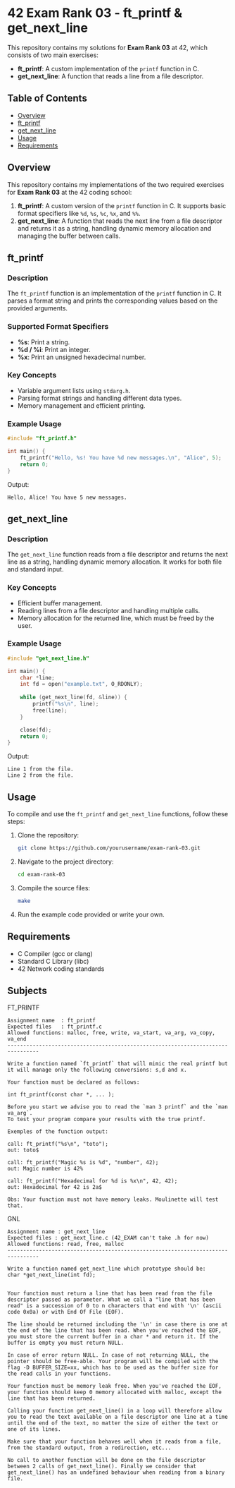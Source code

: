 # 42 Exam Rank 03 - ft_printf & get_next_line

This repository contains my solutions for **Exam Rank 03** at 42, which consists of two main exercises:

- **ft_printf**: A custom implementation of the `printf` function in C.
- **get_next_line**: A function that reads a line from a file descriptor.

## Table of Contents

- [Overview](#overview)
- [ft_printf](#ft_printf)
- [get_next_line](#get_next_line)
- [Usage](#usage)
- [Requirements](#requirements)

## Overview

This repository contains my implementations of the two required exercises for **Exam Rank 03** at the 42 coding school:

1. **ft_printf**: A custom version of the `printf` function in C. It supports basic format specifiers like `%d`, `%s`, `%c`, `%x`, and `%%`.
2. **get_next_line**: A function that reads the next line from a file descriptor and returns it as a string, handling dynamic memory allocation and managing the buffer between calls.

## ft_printf

### Description

The `ft_printf` function is an implementation of the `printf` function in C. It parses a format string and prints the corresponding values based on the provided arguments.

### Supported Format Specifiers

- **%s**: Print a string.
- **%d / %i**: Print an integer.
- **%x**: Print an unsigned hexadecimal number.

### Key Concepts

- Variable argument lists using `stdarg.h`.
- Parsing format strings and handling different data types.
- Memory management and efficient printing.

### Example Usage

```c
#include "ft_printf.h"

int main() {
    ft_printf("Hello, %s! You have %d new messages.\n", "Alice", 5);
    return 0;
}
```

Output:
```
Hello, Alice! You have 5 new messages.
```

## get_next_line

### Description

The `get_next_line` function reads from a file descriptor and returns the next line as a string, handling dynamic memory allocation. It works for both file and standard input.

### Key Concepts

- Efficient buffer management.
- Reading lines from a file descriptor and handling multiple calls.
- Memory allocation for the returned line, which must be freed by the user.

### Example Usage

```c
#include "get_next_line.h"

int main() {
    char *line;
    int fd = open("example.txt", O_RDONLY);
    
    while (get_next_line(fd, &line)) {
        printf("%s\n", line);
        free(line);
    }

    close(fd);
    return 0;
}
```

Output:
```
Line 1 from the file.
Line 2 from the file.
```

## Usage

To compile and use the `ft_printf` and `get_next_line` functions, follow these steps:

1. Clone the repository:
   ```bash
   git clone https://github.com/yourusername/exam-rank-03.git
   ```

2. Navigate to the project directory:
   ```bash
   cd exam-rank-03
   ```

3. Compile the source files:
   ```bash
   make
   ```

4. Run the example code provided or write your own.

## Requirements

- C Compiler (gcc or clang)
- Standard C Library (libc)
- 42 Network coding standards

## Subjects

FT_PRINTF

```
Assignment name  : ft_printf
Expected files   : ft_printf.c
Allowed functions: malloc, free, write, va_start, va_arg, va_copy, va_end
--------------------------------------------------------------------------------

Write a function named `ft_printf` that will mimic the real printf but 
it will manage only the following conversions: s,d and x.

Your function must be declared as follows:

int ft_printf(const char *, ... );

Before you start we advise you to read the `man 3 printf` and the `man va_arg`.
To test your program compare your results with the true printf.

Exemples of the function output:

call: ft_printf("%s\n", "toto");
out: toto$

call: ft_printf("Magic %s is %d", "number", 42);
out: Magic number is 42%

call: ft_printf("Hexadecimal for %d is %x\n", 42, 42);
out: Hexadecimal for 42 is 2a$

Obs: Your function must not have memory leaks. Moulinette will test that.
```
GNL
```
Assignment name : get_next_line
Expected files : get_next_line.c (42_EXAM can't take .h for now)
Allowed functions: read, free, malloc
--------------------------------------------------------------------------------

Write a function named get_next_line which prototype should be:
char *get_next_line(int fd);


Your function must return a line that has been read from the file descriptor passed as parameter. What we call a "line that has been read" is a succession of 0 to n characters that end with '\n' (ascii code 0x0a) or with End Of File (EOF).

The line should be returned including the '\n' in case there is one at the end of the line that has been read. When you've reached the EOF, you must store the current buffer in a char * and return it. If the buffer is empty you must return NULL.

In case of error return NULL. In case of not returning NULL, the pointer should be free-able. Your program will be compiled with the flag -D BUFFER_SIZE=xx, which has to be used as the buffer size for the read calls in your functions.

Your function must be memory leak free. When you've reached the EOF, your function should keep 0 memory allocated with malloc, except the line that has been returned.

Calling your function get_next_line() in a loop will therefore allow you to read the text available on a file descriptor one line at a time until the end of the text, no matter the size of either the text or one of its lines.

Make sure that your function behaves well when it reads from a file, from the standard output, from a redirection, etc...

No call to another function will be done on the file descriptor between 2 calls of get_next_line(). Finally we consider that get_next_line() has an undefined behaviour when reading from a binary file.

```
